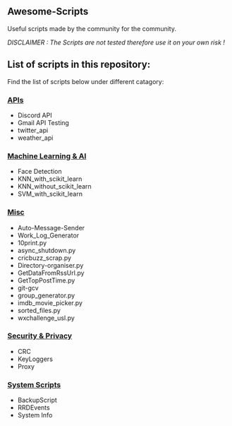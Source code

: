 ## Awesome-Scripts

Useful scripts made by the community for the community.

<i> DISCLAIMER : The Scripts are not tested therefore use it on your own risk ! </i>

## List of scripts in this repository:
Find the list of scripts below under different catagory:

### [APIs](./APIs)
* Discord API
* Gmail API Testing
* twitter_api
* weather_api


### [Machine Learning & AI](./Machine%20Learning%20%26%20AI)
* Face Detection
* KNN_with_scikit_learn
* KNN_without_scikit_learn
* SVM_with_scikit_learn


### [Misc](./Misc)
* Auto-Message-Sender
* Work_Log_Generator
* 10print.py
* async_shutdown.py
* cricbuzz_scrap.py
* Directory-organiser.py
* GetDataFromRssUrl.py
* GetTopPostTime.py
* git-gcv
* group_generator.py
* imdb_movie_picker.py
* sorted_files.py
* wxchallenge_usl.py


### [Security & Privacy](./Security%20&%20Privacy)
* CRC
* KeyLoggers
* Proxy


### [System Scripts](./System%20Scripts)
* BackupScript
* RRDEvents
* System Info
